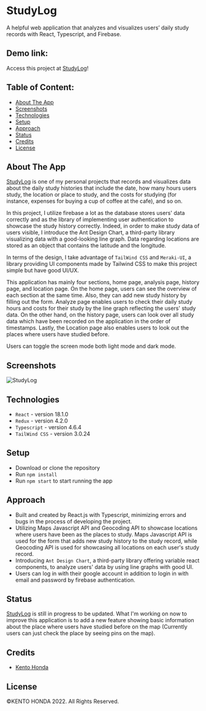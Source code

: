 # StudyLog

A helpful web application that analyzes and visualizes users’ daily study records with React, Typescript, and Firebase.

## Demo link:

Access this project at [StudyLog](https://studylog-three.vercel.app/)!

## Table of Content:

- [About The App](#about-the-app)
- [Screenshots](#screenshots)
- [Technologies](#technologies)
- [Setup](#setup)
- [Approach](#approach)
- [Status](#status)
- [Credits](#credits)
- [License](#license)

## About The App

[StudyLog](https://studylog-three.vercel.app/) is one of my personal projects that records and visualizes data about the daily study histories that include the date, how many hours users study, the location or place to study, and the costs for studying (for instance, expenses for buying a cup of coffee at the cafe), and so on.

In this project, I utilize firebase a lot as the database stores users' data correctly and as the library of implementing user authentication to showcase the study history correctly. Indeed, in order to make study data of users visible, I introduce the Ant Design Chart, a third-party library visualizing data with a good-looking line graph. Data regarding locations are stored as an object that contains the latitude and the longitude.

In terms of the design, I take advantage of `TailWind CSS` and `Meraki-UI`, a library providing UI components made by Tailwind CSS to make this project simple but have good UI/UX.

This application has mainly four sections, home page, analysis page, history page, and location page. On the home page, users can see the overview of each section at the same time. Also, they can add new study history by filling out the form. Analyze page enables users to check their daily study hours and costs for their study by the line graph reflecting the users' study data. On the other hand, on the history page, users can look over all study data which have been recorded on the application in the order of timestamps. Lastly, the Location page also enables users to look out the places where users have studied before.

Users can toggle the screen mode both light mode and dark mode.

## Screenshots

![StudyLog](https://user-images.githubusercontent.com/65790344/198403202-71dcf713-6d85-4d57-b388-dfb71d1e172d.png)

## Technologies

- `React` - version 18.1.0
- `Redux` - version 4.2.0
- `Typescript` - version 4.6.4
- `TailWind CSS` - version 3.0.24

## Setup

- Download or clone the repository
- Run `npm install`
- Run `npm start` to start running the app

## Approach

- Built and created by React.js with Typescript, minimizing errors and bugs in the process of developing the project.
- Utilizing Maps Javascript API and Geocoding API to showcase locations where users have been as the places to study. Maps Javascript API is used for the form that adds new study history to the study record, while Geocoding API is used for showcasing all locations on each user's study record.
- Introducing `Ant Design Chart`, a third-party library offering variable react components, to analyze users' data by using line graphs with good UI.
- Users can log in with their google account in addition to login in with email and password by firebase authentication.

<!-- - Adding features such as registrations to add countries to the bucket list (list of countries where users would like to visit in their future) and to the records (list of countries where users have been to) respectively utilizing the cloud firestore (firebase) as the database.
- Being considered to have a good user interface and is designed by `TailWind CSS` and `DaisyUI`, a third-party library for Tailwind CSS. -->

## Status

[StudyLog](https://studylog-three.vercel.app/) is still in progress to be updated. What I'm working on now to improve this application is to add a new feature showing basic information about the place where users have studied before on the map (Currently users can just check the place by seeing pins on the map).

## Credits

- [Kento Honda](https://github.com/keento0809)

## License

©︎KENTO HONDA 2022. All Rights Reserved.
